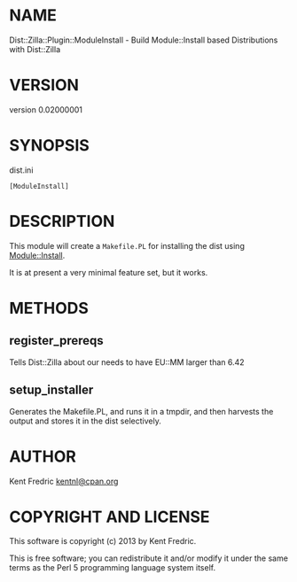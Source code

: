 # NAME

Dist::Zilla::Plugin::ModuleInstall - Build Module::Install based Distributions with Dist::Zilla

# VERSION

version 0.02000001

# SYNOPSIS

dist.ini

    [ModuleInstall]

# DESCRIPTION

This module will create a `Makefile.PL` for installing the dist using [Module::Install](http://search.cpan.org/perldoc?Module::Install).

It is at present a very minimal feature set, but it works.

# METHODS

## register\_prereqs

Tells Dist::Zilla about our needs to have EU::MM larger than 6.42

## setup\_installer

Generates the Makefile.PL, and runs it in a tmpdir, and then harvests the output and stores
it in the dist selectively.

# AUTHOR

Kent Fredric <kentnl@cpan.org>

# COPYRIGHT AND LICENSE

This software is copyright (c) 2013 by Kent Fredric.

This is free software; you can redistribute it and/or modify it under
the same terms as the Perl 5 programming language system itself.
